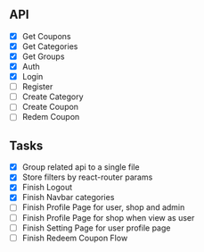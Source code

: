 ## API
 
- [x] Get Coupons
- [x] Get Categories
- [x] Get Groups
- [x] Auth
- [x] Login 
- [ ] Register
- [ ] Create Category
- [ ] Create Coupon
- [ ] Redem Coupon

## Tasks

- [x] Group related api to a single file
- [x] Store filters by react-router params
- [x] Finish Logout
- [x] Finish Navbar categories
- [ ] Finish Profile Page for user, shop and admin
- [ ] Finish Profile Page for shop when view as user
- [ ] Finish Setting Page for user profile page
- [ ] Finish Redeem Coupon Flow